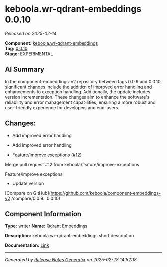 #  keboola.wr-qdrant-embeddings 0.0.10

_Released on 2025-02-14_

**Component:** [keboola.wr-qdrant-embeddings](https://github.com/keboola/component-embeddings-v2)  
**Tag:** [0.0.10](https://github.com/keboola/component-embeddings-v2/releases/tag/0.0.10)  
**Stage:** EXPERIMENTAL


## AI Summary
In the component-embeddings-v2 repository between tags 0.0.9 and 0.0.10, significant changes include the addition of improved error handling and enhancements to exception handling. Additionally, the update includes version incrementation. These changes aim to enhance the software's reliability and error management capabilities, ensuring a more robust and user-friendly experience for developers and end-users.



## Changes:


- Add improved error handling 




- Add improved error handling 




- Feature/improve exceptions ([#12](https://github.com/keboola/component-embeddings-v2/pull/12))

Merge pull request #12 from keboola/feature/improve-exceptions

Feature/improve exceptions




- Update version 




[Compare on GitHub](https://github.com/keboola/component-embeddings-v2
/compare/0.0.9...0.0.10)



## Component Information
**Type:** writer
**Name:** Qdrant Embeddings

**Description:** keboola.wr-qdrant-embeddings short description


**Documentation:** [Link](https://github.com/keboola/component-embeddings-v2/blob/master/README.md)



---
_Generated by [Release Notes Generator](https://github.com/keboola/release-notes-generator)
on 2025-02-28 14:52:18_